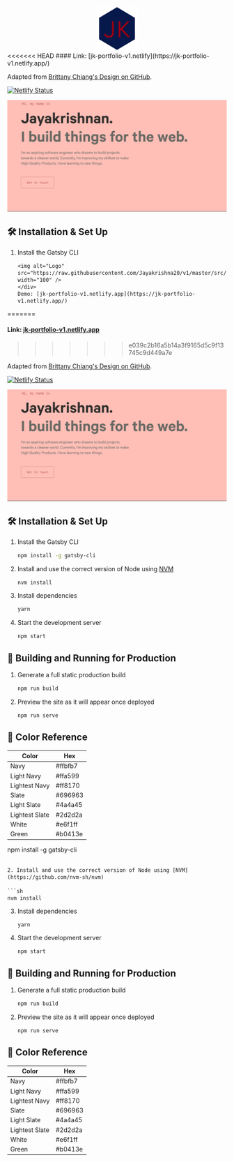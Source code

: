 <div align="center">
  <img alt="Logo" src="https://raw.githubusercontent.com/Jayakrishna20/v1/master/src/images/logo.png" width="100" />
</div>
<<<<<<< HEAD
#### Link: [jk-portfolio-v1.netlify](https://jk-portfolio-v1.netlify.app/)

Adapted from [Brittany Chiang's Design on GitHub](https://github.com/bchiang7/v4).

[![Netlify Status](https://api.netlify.com/api/v1/badges/4fa55460-5220-4817-aa81-9109a2638fd0/deploy-status)](https://app.netlify.com/sites/jk-portfolio-v1/deploys)

![demo](https://raw.githubusercontent.com/Jayakrishna20/v1/master/src/images/demo.png)

## 🛠 Installation & Set Up

1. Install the Gatsby CLI

   ```sh<div align="center">
   <img alt="Logo" src="https://raw.githubusercontent.com/Jayakrishna20/v1/master/src/images/logo.png" width="100" />
   </div>
   Demo: [jk-portfolio-v1.netlify.app](https://jk-portfolio-v1.netlify.app/)
   ```
=======
#### Link: [jk-portfolio-v1.netlify.app](https://jk-portfolio-v1.netlify.app/)
>>>>>>> e039c2b16a5b14a3f9165d5c9f13745c9d449a7e

Adapted from [Brittany Chiang's Design on GitHub](https://github.com/bchiang7/v4).

[![Netlify Status](https://api.netlify.com/api/v1/badges/4fa55460-5220-4817-aa81-9109a2638fd0/deploy-status)](https://app.netlify.com/sites/jk-portfolio-v1/deploys)

![demo](https://raw.githubusercontent.com/Jayakrishna20/v1/master/src/images/demo.png)

## 🛠 Installation & Set Up

1. Install the Gatsby CLI

   ```sh
   npm install -g gatsby-cli
   ```

2. Install and use the correct version of Node using [NVM](https://github.com/nvm-sh/nvm)

   ```sh
   nvm install
   ```

3. Install dependencies

   ```sh
   yarn
   ```

4. Start the development server

   ```sh
   npm start
   ```

## 🚀 Building and Running for Production

1. Generate a full static production build

   ```sh
   npm run build
   ```

1. Preview the site as it will appear once deployed

   ```sh
   npm run serve
   ```

## 🎨 Color Reference

| Color          | Hex     |
| -------------- | ------- |
| Navy           | #ffbfb7 |
| Light Navy     | #ffa599 |
| Lightest Navy  | #ff8170 |
| Slate          | #696963 |
| Light Slate    | #4a4a45 |
| Lightest Slate | #2d2d2a |
| White          | #e6f1ff |
| Green          | #b0413e |

npm install -g gatsby-cli

````

2. Install and use the correct version of Node using [NVM](https://github.com/nvm-sh/nvm)

```sh
nvm install
````

3. Install dependencies

   ```sh
   yarn
   ```

4. Start the development server

   ```sh
   npm start
   ```

## 🚀 Building and Running for Production

1. Generate a full static production build

   ```sh
   npm run build
   ```

1. Preview the site as it will appear once deployed

   ```sh
   npm run serve
   ```

## 🎨 Color Reference

| Color          | Hex     |
| -------------- | ------- |
| Navy           | #ffbfb7 |
| Light Navy     | #ffa599 |
| Lightest Navy  | #ff8170 |
| Slate          | #696963 |
| Light Slate    | #4a4a45 |
| Lightest Slate | #2d2d2a |
| White          | #e6f1ff |
| Green          | #b0413e |
